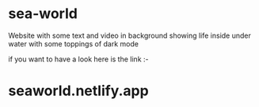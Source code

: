 # sea-world

Website with some text and video in background showing life inside under water with some toppings of dark mode 

if you want to have a look here is the link :-

# seaworld.netlify.app
